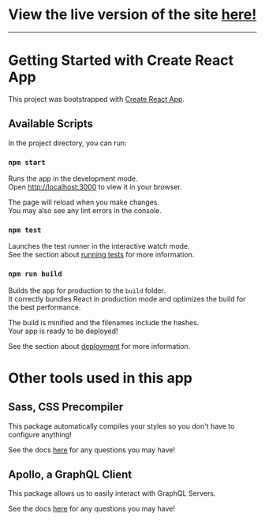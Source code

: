 # View the live version of the site [here!](https://lindsaymergy.github.io/apple_acres/)
---

# Getting Started with Create React App

This project was bootstrapped with [Create React App](https://github.com/facebook/create-react-app).

## Available Scripts

In the project directory, you can run:

### `npm start`

Runs the app in the development mode.\
Open [http://localhost:3000](http://localhost:3000) to view it in your browser.

The page will reload when you make changes.\
You may also see any lint errors in the console.

### `npm test`

Launches the test runner in the interactive watch mode.\
See the section about [running tests](https://facebook.github.io/create-react-app/docs/running-tests) for more information.

### `npm run build`

Builds the app for production to the `build` folder.\
It correctly bundles React in production mode and optimizes the build for the best performance.

The build is minified and the filenames include the hashes.\
Your app is ready to be deployed!

See the section about [deployment](https://facebook.github.io/create-react-app/docs/deployment) for more information.

# Other tools used in this app
## Sass, CSS Precompiler

This package automatically compiles your styles so you don't have to configure anything!

See the docs [here](https://www.npmjs.com/package/sass) for any questions you may have!

## Apollo, a GraphQL Client

This package allows us to easily interact with GraphQL Servers.

See the docs [here](https://www.apollographql.com/docs/react) for any questions you may have!

